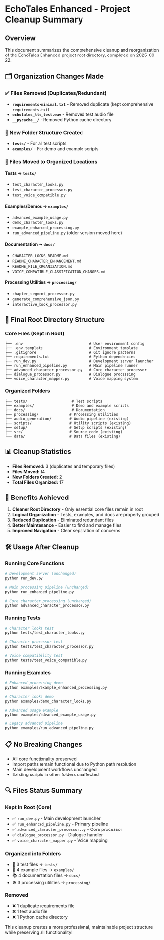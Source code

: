# EchoTales Enhanced - Project Cleanup Summary

## Overview
This document summarizes the comprehensive cleanup and reorganization of the EchoTales Enhanced project root directory, completed on 2025-09-22.

## 🗂️ Organization Changes Made

### ✅ Files Removed (Duplicates/Redundant)
- **`requirements-minimal.txt`** - Removed duplicate (kept comprehensive `requirements.txt`)
- **`echotales_tts_test.wav`** - Removed test audio file
- **`__pycache__/`** - Removed Python cache directory

### 📁 New Folder Structure Created
- **`tests/`** - For all test scripts
- **`examples/`** - For demo and example scripts

### 🔄 Files Moved to Organized Locations

#### Tests → `tests/`
- `test_character_looks.py`
- `test_character_processor.py`
- `test_voice_compatible.py`

#### Examples/Demos → `examples/`
- `advanced_example_usage.py`
- `demo_character_looks.py`
- `example_enhanced_processing.py`
- `run_advanced_pipeline.py` (older version moved here)

#### Documentation → `docs/`
- `CHARACTER_LOOKS_README.md`
- `README_CHARACTER_ENHANCEMENT.md`
- `README_FILE_ORGANIZATION.md`
- `VOICE_COMPATIBLE_CLASSIFICATION_CHANGES.md`

#### Processing Utilities → `processing/`
- `chapter_segment_processor.py`
- `generate_comprehensive_json.py`
- `interactive_book_processor.py`

## 🎯 Final Root Directory Structure

### Core Files (Kept in Root)
```
├── .env                              # User environment config
├── .env.template                     # Environment template
├── .gitignore                        # Git ignore patterns
├── requirements.txt                  # Python dependencies
├── run_dev.py                        # Development server launcher
├── run_enhanced_pipeline.py          # Main pipeline runner
├── advanced_character_processor.py   # Core character processor
├── dialogue_processor.py             # Dialogue processing
└── voice_character_mapper.py         # Voice mapping system
```

### Organized Folders
```
├── tests/                    # Test scripts
├── examples/                 # Demo and example scripts  
├── docs/                     # Documentation
├── processing/              # Processing utilities
├── audio_generation/        # Audio pipeline (existing)
├── scripts/                 # Utility scripts (existing)
├── setup/                   # Setup scripts (existing)
├── src/                     # Source code (existing)
└── data/                    # Data files (existing)
```

## 📊 Cleanup Statistics

- **Files Removed:** 3 (duplicates and temporary files)
- **Files Moved:** 14 
- **New Folders Created:** 2
- **Total Files Organized:** 17

## 🚀 Benefits Achieved

1. **Cleaner Root Directory** - Only essential core files remain in root
2. **Logical Organization** - Tests, examples, and docs are properly grouped
3. **Reduced Duplication** - Eliminated redundant files
4. **Better Maintenance** - Easier to find and manage files
5. **Improved Navigation** - Clear separation of concerns

## 🛠️ Usage After Cleanup

### Running Core Functions
```bash
# Development server (unchanged)
python run_dev.py

# Main processing pipeline (unchanged)  
python run_enhanced_pipeline.py

# Core character processing (unchanged)
python advanced_character_processor.py
```

### Running Tests
```bash
# Character looks test
python tests/test_character_looks.py

# Character processor test
python tests/test_character_processor.py

# Voice compatibility test
python tests/test_voice_compatible.py
```

### Running Examples
```bash
# Enhanced processing demo
python examples/example_enhanced_processing.py

# Character looks demo
python examples/demo_character_looks.py

# Advanced usage example
python examples/advanced_example_usage.py

# Legacy advanced pipeline
python examples/run_advanced_pipeline.py
```

## 📋 No Breaking Changes

- All core functionality preserved
- Import paths remain functional due to Python path resolution
- Main development workflows unchanged
- Existing scripts in other folders unaffected

## 🔍 Files Status Summary

### Kept in Root (Core)
- ✅ `run_dev.py` - Main development launcher
- ✅ `run_enhanced_pipeline.py` - Primary pipeline
- ✅ `advanced_character_processor.py` - Core processor
- ✅ `dialogue_processor.py` - Dialogue handler
- ✅ `voice_character_mapper.py` - Voice mapping

### Organized into Folders
- 🧪 3 test files → `tests/`
- 📝 4 example files → `examples/`
- 📚 4 documentation files → `docs/`
- ⚙️ 3 processing utilities → `processing/`

### Removed
- ❌ 1 duplicate requirements file
- ❌ 1 test audio file  
- ❌ 1 Python cache directory

This cleanup creates a more professional, maintainable project structure while preserving all functionality!